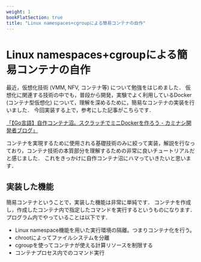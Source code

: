 ```yaml
---
weight: 1
bookFlatSection: true
title: "Linux namespaces+cgroupによる簡易コンテナの自作"
---
```



# Linux namespaces+cgroupによる簡易コンテナの自作
最近，仮想化技術 (VMM, NFV, コンテナ等) について勉強をはじめました．
仮想化に関連する技術の中でも，普段から開発，実験でよく利用しているDocker (コンテナ型仮想化) について，理解を深めるために，簡易なコンテナの実装を行いました．
今回実装する上で，参考にした記事がこちらです．

[「【Go言語】自作コンテナ沼。スクラッチでミニDockerを作ろう - カミナシ開発者ブログ」](https://kaminashi-developer.hatenablog.jp/entry/dive-into-swamp-container-scratch)


コンテナを実現するために使用される基礎技術のみに絞って実装，解説を行なっており，コンテナ技術の本質部分を理解するための非常に良いチュートリアルだと感じました．
これをきっかけに自作コンテナ沼にハマっていきたいと思います．


## 実装した機能
簡易コンテナということで，実装した機能は非常に単純です．
コンテナを作成し，作成したコンテナ内で指定したコマンドを実行するというものになります．
プログラム内でやっていることは以下です．

- Linux namespace機能を用いた実行環境の隔離。つまりコンテナ化を行う。
- chrootによってファイルシステムを分離
- cgroupを使ってコンテナが使える計算リソースを制限する
- コンテナプロセス内でのコマンド実行

